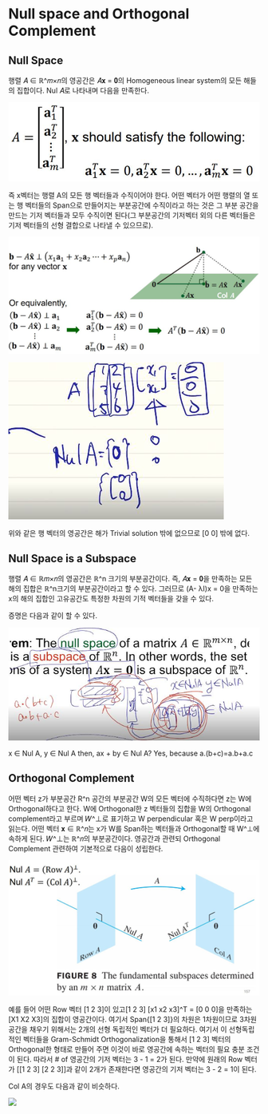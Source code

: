 # Null space and Orthogonal Complement

## Null Space

행렬 𝐴 ∈ ℝ^𝑚×𝑛의 영공간은  𝐴𝐱 = 𝟎의 Homogeneous linear system의 모든 해들의 집합이다. Nul 𝐴로 나타내며 다음을 만족한다. 

![](./Figure/Null_space_and_Orthogonal_Complement1.JPG)

즉 x벡터는 행렬 A의 모든 행 벡터들과 수직이어야 한다. 어떤 벡터가 어떤 행렬의 열 또는 행 벡터들의 Span으로 만들어지는 부분공간에 수직이라고 하는 것은 그 부분 공간을 만드는 기저 벡터들과 모두 수직이면 된다(그 부분공간의 기저벡터 외의 다른 벡터들은 기저 벡터들의 선형 결합으로 나타낼 수 있으므로).

![](./Figure/Null_space_and_Orthogonal_Complement3.JPG)

![](./Figure/Null_space_and_Orthogonal_Complement2.JPG)

위와 같은 행 벡터의 영공간은 해가 Trivial solution 밖에 없으므로 [0 0] 밖에 없다.



## Null Space is a Subspace

행렬 𝐴 ∈ ℝ𝑚×𝑛의 영공간은 ℝ^n 크기의 부분공간이다. 즉, 𝐴𝐱 = 𝟎을 만족하는 모든 해의 집합은 ℝ^n크기의 부분공간이라고 할 수 있다. 그러므로 (A- λI)x = 0을 만족하는 x의 해의 집합인 고유공간도 특정한 차원의 기적 벡터들을 갖을 수 있다. 

증명은 다음과 같이 할 수 있다. 

![](./Figure/Null_space_and_Orthogonal_Complement5.JPG)

x ∈ Nul A, y ∈ Nul A then, ax + by ∈ Nul A? Yes, because a.(b+c)=a.b+a.c



## Orthogonal Complement

어떤 벡터 z가 부분공간 R^n 공간의 부분공간 W의 모든 벡터에 수직하다면 z는 W에 Orthogonal하다고 한다. W에 Orthogonal한 z 벡터들의 집합을 W의 Orthogonal complement라고 부르며 𝑊^⊥로 표기하고 W perpendicular 혹은 W perp이라고 읽는다. 어떤 벡터 𝐱 ∈ ℝ^𝑛는 x가 W를 Span하는 벡터들과 Orthogonal할 때 W^⊥에 속하게 된다. 𝑊^⊥는 ℝ^𝑛의 부분공간이다. 영공간과 관련되 Orthogonal Complement 관련하여 기본적으로 다음이 성립한다. 

![](./Figure/Null_space_and_Orthogonal_Complement6.JPG)  

예를 들어 어떤 Row 벡터 [1 2 3]이 있고[1 2 3] [x1 x2 x3]^T = [0 0 0]을 만족하는 [X1 X2 X3]의 집합이 영공간이다. 여기서 Span{[1 2 3]}의 차원은 1차원이므로 3차원 공간을 채우기 위해서는 2개의 선형 독립적인 벡터가 더 필요하다. 여기서 이 선형독립적인 벡터들을 Gram-Schmidt Orthogonalization을 통해서 [1 2 3] 벡터의 Orthogonal한 형태로 만들어 주면 이것이 바로 영공간에 속하는 벡터의 필요 충분 조건이 된다. 따라서 # of 영공간의 기저 벡터는 3 - 1 = 2가 된다. 만약에 원래의 Row 벡터가 [[1 2 3] [2 2 3]]과 같이 2개가 존재한다면 영공간의 기저 벡터는 3 - 2 = 1이 된다. 

Col A의 경우도 다음과 같이 비슷하다.

![](./Figure/Desktop\Null_space_and_Orthogonal_Complement4.JPG)